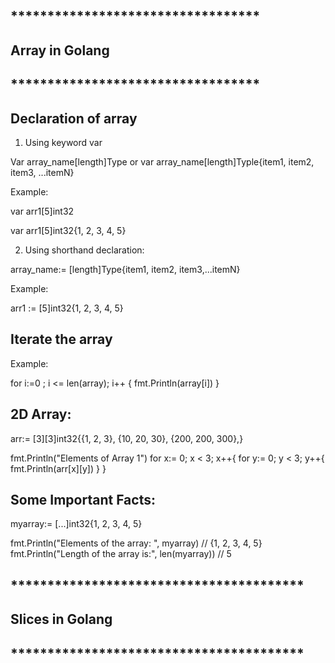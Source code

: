 ## **********************************
## Array in Golang
## **********************************

## Declaration of array

1. Using keyword var

Var array_name[length]Type
or
var array_name[length]Typle{item1, item2, item3, ...itemN}


Example:

var arr1[5]int32

var arr1[5]int32{1, 2, 3, 4, 5}

2. Using shorthand declaration:

array_name:= [length]Type{item1, item2, item3,...itemN}

Example:

arr1 := [5]int32{1, 2, 3, 4, 5}


## Iterate the array

Example:

for i:=0 ; i <= len(array); i++ {
    fmt.Println(array[i])
}




## 2D Array:

arr:= [3][3]int32{{1, 2, 3}, 
                   {10, 20, 30},
                    {200, 200, 300},}
  

fmt.Println("Elements of Array 1")
for x:= 0; x < 3; x++{
for y:= 0; y < 3; y++{
fmt.Println(arr[x][y])
}
}

## Some Important Facts:
myarray:= [...]int32{1, 2, 3, 4, 5}
  
fmt.Println("Elements of the array: ", myarray) // {1, 2, 3, 4, 5}
fmt.Println("Length of the array is:", len(myarray)) // 5

## ****************************************
## Slices in Golang
## ****************************************
